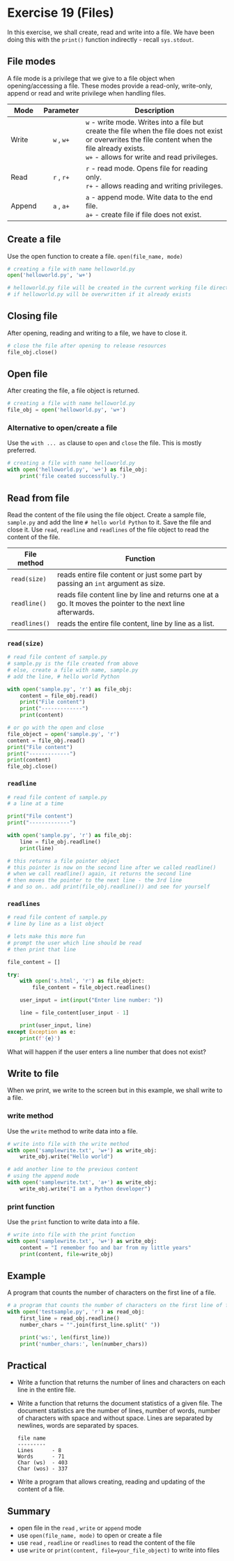 # Exercise 19 (Files)

In this exercise, we shall create, read and write into a file. We have been doing this with the `print()` function indirectly - recall `sys.stdout`.

## File modes

A file mode is a privilege that we give to a file object when opening/accessing a file. These modes provide a read-only, write-only, append or read and write privilege when handling files.

| Mode   | Parameter  | Description                                                                                                                                                                                         |
| ------ | :--------: | --------------------------------------------------------------------------------------------------------------------------------------------------------------------------------------------------- |
| Write  | `w` , `w+` | `w` - write mode. Writes into a file but create the file when the file does not exist or overwrites the file content when the file already exists.<br> `w+` - allows for write and read privileges. |
| Read   | `r` , `r+` | `r` - read mode. Opens file for reading only.<br> `r+` - allows reading and writing privileges.                                                                                                     |
| Append | `a` , `a+` | `a` - append mode. Wite data to the end file.<br> `a+` - create file if file does not exist.                                                                                                        |

## Create a file

Use the open function to create a file. `open(file_name, mode)`

```Python
# creating a file with name helloworld.py
open('helloworld.py', 'w+')

# helloworld.py file will be created in the current working file directory
# if helloworld.py will be overwritten if it already exists
```

## Closing file

After opening, reading and writing to a file, we have to close it.

```Python
# close the file after opening to release resources
file_obj.close()
```

## Open file

After creating the file, a file object is returned.

```Python
# creating a file with name helloworld.py
file_obj = open('helloworld.py', 'w+')
```

### Alternative to open/create a file

Use the `with ... as` clause to `open` and `close` the file. This is mostly preferred.

```Python
# creating a file with name helloworld.py
with open('helloworld.py', 'w+') as file_obj:
    print('file ceated successfully.')
```

## Read from file

Read the content of the file using the file object. Create a sample file, `sample.py` and add the line `# hello world Python` to it. Save the file and close it. Use `read`, `readline` and `readlines` of the file object to read the content of the file.

| File method   | Function                                                                                                   |
| ------------- | ---------------------------------------------------------------------------------------------------------- |
| `read(size)`  | reads entire file content or just some part by passing an `int` argument as size.                          |
| `readline()`  | reads file content line by line and returns one at a go. It moves the pointer to the next line afterwards. |
| `readlines()` | reads the entire file content, line by line as a list.                                                     |

### `read(size)`

```Python
# read file content of sample.py
# sample.py is the file created from above
# else, create a file with name, sample.py
# add the line, # hello world Python

with open('sample.py', 'r') as file_obj:
    content = file_obj.read()
    print("File content")
    print("-------------")
    print(content)

# or go with the open and close
file_object = open('sample.py', 'r')
content = file_obj.read()
print("File content")
print("-------------")
print(content)
file_obj.close()
```

### `readline`

```Python
# read file content of sample.py
# a line at a time

print("File content")
print("-------------")

with open('sample.py', 'r') as file_obj:
    line = file_obj.readline()
    print(line)

# this returns a file pointer object
# this pointer is now on the second line after we called readline()
# when we call readline() again, it returns the second line
# then moves the pointer to the next line - the 3rd line
# and so on.. add print(file_obj.readline()) and see for yourself
```

### `readlines`

```Python
# read file content of sample.py
# line by line as a list object

# lets make this more fun
# prompt the user which line should be read
# then print that line

file_content = []

try:
    with open('s.html', 'r') as file_object:
        file_content = file_object.readlines()

    user_input = int(input("Enter line number: "))

    line = file_content[user_input - 1]

    print(user_input, line)
except Exception as e:
    print(f'{e}')
```

What will happen if the user enters a line number that does not exist?

## Write to file

When we print, we write to the screen but in this example, we shall write to a file.

### write method

Use the `write` method to write data into a file.

```Python
# write into file with the write method
with open('samplewrite.txt', 'w+') as write_obj:
    write_obj.write("Hello world")

# add another line to the previous content
# using the append mode
with open('samplewrite.txt', 'a+') as write_obj:
    write_obj.write("I am a Python developer")
```

### print function

Use the `print` function to write data into a file.

```Python
# write into file with the print function
with open('samplewrite.txt', 'w+') as write_obj:
    content = "I remember foo and bar from my little years"
    print(content, file=write_obj)
```

## Example

A program that counts the number of characters on the first line of a file.

```Python
# a program that counts the number of characters on the first line of file.
with open('testsample.py', 'r') as read_obj:
    first_line = read_obj.readline()
    number_chars = "".join(first_line.split(" "))

    print('ws:', len(first_line))
    print('number_chars:', len(number_chars))
```

## Practical

- Write a function that returns the number of lines and characters on each line in the entire file.
- Write a function that returns the document statistics of a given file. The document statistics are the number of lines, number of words, number of characters with space and without space. Lines are separated by newlines, words are separated by spaces.

  ```sample output
  file name
  ---------
  Lines      - 8
  Words      - 71
  Char (ws)  - 403
  Char (wos) - 337
  ```

- Write a program that allows creating, reading and updating of the content of a file.

## Summary

- open file in the `read` , `write` or `append` mode
- use `open(file_name, mode)` to open or create a file
- use `read` , `readline` or `readlines` to read the content of the file
- use `write` or `print(content, file=your_file_object)` to write into files

